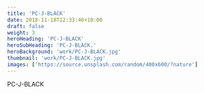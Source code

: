 ```yaml
---
title: 'PC-J-BLACK'
date: 2018-11-18T12:33:46+10:00
draft: false
weight: 3
heroHeading: 'PC-J-BLACK'
heroSubHeading: 'PC-J-BLACK.'
heroBackground: 'work/PC-J-BLACK.jpg'
thumbnail: 'work/PC-J-BLACK.jpg'
images: ['https://source.unsplash.com/random/400x600/?nature']
---
```


PC-J-BLACK